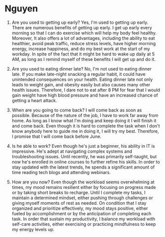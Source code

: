 # Nguyen

1. Are you used to getting up early?
Yes, I'm used to getting up early. There are numerous benefits of getting up early. I get up early every morning so that I can do exercise which will help my body feel healthy. Moreover, It also offers a lot of advantages, including the ability to eat healthier, avoid peak traffic, reduce stress levels, have higher morning energy, increase happiness, and do my best work at the start of my workday. In spite of the fact that it might be hard to wake up daily at 5 AM, as long as I remind myself of these benefits I will get up and do it.   

2. Are you used to eating dinner late?
No, I'm not used to eating dinner late. If you make late-night snacking a regular habit, it could have unintended consequences on your health. Eating dinner late not only leads to weight gain, and obesity easily but also causes many other health issues. Therefore, I dare not to eat after 8 PM for fear that I would gain weight have high blood pressure and have an increased chance of getting a heart attack.

3. When are you going to come back?
I will come back as soon as possible. Because of the nature of the job, I have to work far away from home. As long as I know what I'm doing and keep doing it I will finish it and come back. Even though it is hard to complete the task when I don't know anybody here to guide me in doing it, I will try my best. Therefore, I promise that I will come back before June.

4. Is he able to work?
Even though he's just a beginner, his ability in IT is impressive. He's adept at navigating complex systems and troubleshooting issues. Until recently, he was primarily self-taught, but now he's enrolled in online courses to further refine his skills. In order to stay updated with the latest trends, he spends a significant amount of time reading tech blogs and attending webinars.

5. How are you now?
Even though the workload seems overwhelming at times, my mood remains resilient either by focusing on progress made or by taking short breaks to recharge. Until I complete my tasks, I maintain a determined mindset, either pushing through challenges or giving myself moments of rest as needed. On condition that I stay organized and prioritize effectively, my mood stays positive, either fueled by accomplishment or by the anticipation of completing each task. In order that sustain my productivity, I balance my workload with self-care activities, either exercising or practicing mindfulness to keep my energy levels up.

